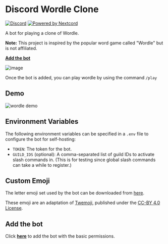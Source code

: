 # Discord Wordle Clone

[![Discord](https://img.shields.io/discord/819650821314052106?color=7289DA&logo=discord&logoColor=white)](https://discord.gg/fPrdqh3Zfu "Dev Pro Tips Discussion & Support Server")
[![Powered by Nextcord](https://custom-icon-badges.herokuapp.com/badge/-Powered%20by%20Nextcord-0d1620?logo=nextcord)](https://github.com/nextcord/nextcord "Powered by Nextcord Python API Wrapper")

A bot for playing a clone of Wordle.

**Note:** This project is inspired by the popular word game called "Wordle" but is not affiliated.

[**Add the bot**](https://discord.com/api/oauth2/authorize?client_id=938502854921027584&permissions=11264&scope=bot%20applications.commands)

![image](https://user-images.githubusercontent.com/20955511/152254532-632c0f3e-0363-4bb1-bcba-8ecc379675b9.png)

Once the bot is added, you can play wordle by using the command `/play`

## Demo

![wordle demo](https://i.imgur.com/t8XgQL4.gif)

## Environment Variables

The following environment variables can be specified in a `.env` file to configure the bot for self-hosting:

- `TOKEN`: The token for the bot.
- `GUILD_IDS` (optional): A comma-separated list of guild IDs to activate slash commands in. (This is for testing since global slash commands can take a while to register.)

## Custom Emoji

The letter emoji set used by the bot can be downloaded from [here](https://drive.google.com/drive/folders/1beZ_WmFJGVCVYEhmid_kOMkIhjyNnC6_?usp=sharing).

These emoji are an adaptation of [Twemoji](https://github.com/twitter/twemoji), published under the [CC-BY 4.0 License](https://creativecommons.org/licenses/by/4.0/).

## Add the bot

Click [**here**](https://discord.com/api/oauth2/authorize?client_id=938502854921027584&permissions=11264&scope=bot%20applications.commands) to add the bot with the basic permissions.
